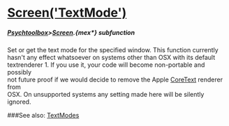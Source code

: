 # [Screen('TextMode')](Screen-TextMode) 
##### [Psychtoolbox](Pyschtoolbox)>[Screen](Screen).{mex*} subfunction


Set or get the text mode for the specified window. This function currently  
hasn't any effect whatsoever on systems other than OSX with its default  
textrenderer 1. If you use it, your code will become non-portable and possibly  
not future proof if we would decide to remove the Apple [CoreText](CoreText) renderer from  
OSX. On unsupported systems any setting made here will be silently ignored.  


###See also:
[TextModes](Screen-TextModes)
